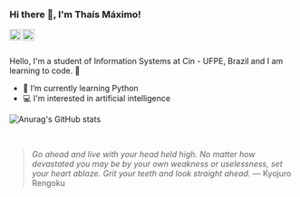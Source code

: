 ### Hi there :wave:, I'm Thaís Máximo!

<a href="https://www.linkedin.com/in/thaismaximoo/">
  <img align="left" alt="Thaís Máximo | Linkedin" width="20px" src="https://image.flaticon.com/icons/png/512/174/174857.png" />
</a>
<a href="https://www.instagram.com/thaisdka/">
  <img align="left" alt="Thaís Máximo | Instagram" width="21px" src="https://logodownload.org/wp-content/uploads/2017/04/instagram-logo.png" />
</a>

<br/>
<br/>

Hello, I'm a student of Information Systems at Cin - UFPE, Brazil and I am learning to code. 🌟 

- 🌱 I’m currently learning Python
- 💻 I'm interested in artificial intelligence 

![Anurag's GitHub stats](https://github-readme-stats.vercel.app/api?username=thaisdka&show_icons=true&theme=dracula)

<br/>

> *Go ahead and live with your head held high. No matter how devastated you may be by your own weakness or uselessness, set your heart ablaze. Grit your teeth and look straight ahead.* — Kyojuro Rengoku
